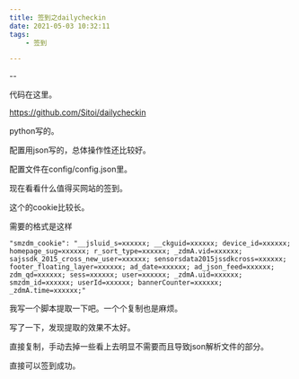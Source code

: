 ```yaml
---
title: 签到之dailycheckin
date: 2021-05-03 10:32:11
tags:
	- 签到

---
```


--

代码在这里。

https://github.com/Sitoi/dailycheckin

python写的。

配置用json写的，总体操作性还比较好。

配置文件在config/config.json里。

现在看看什么值得买网站的签到。

这个的cookie比较长。

需要的格式是这样

```
"smzdm_cookie": "__jsluid_s=xxxxxx; __ckguid=xxxxxx; device_id=xxxxxx; homepage_sug=xxxxxx; r_sort_type=xxxxxx; _zdmA.vid=xxxxxx; sajssdk_2015_cross_new_user=xxxxxx; sensorsdata2015jssdkcross=xxxxxx; footer_floating_layer=xxxxxx; ad_date=xxxxxx; ad_json_feed=xxxxxx; zdm_qd=xxxxxx; sess=xxxxxx; user=xxxxxx; _zdmA.uid=xxxxxx; smzdm_id=xxxxxx; userId=xxxxxx; bannerCounter=xxxxxx; _zdmA.time=xxxxxx;"
```

我写一个脚本提取一下吧。一个个复制也是麻烦。

写了一下，发现提取的效果不太好。

直接复制，手动去掉一些看上去明显不需要而且导致json解析文件的部分。

直接可以签到成功。



